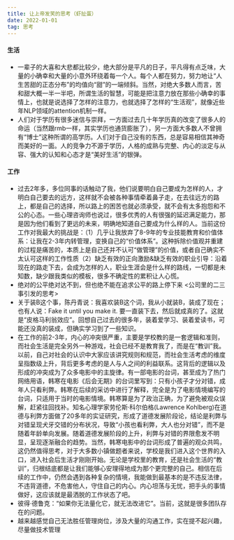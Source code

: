 ```yaml
---
title: 让上帝发笑的思考（虾扯蛋）
date: 2022-01-01
tag: 思考
---
```

#### 生活
- 一辈子的大喜和大悲都比较少，绝大部分是平凡的日子，平凡得有点乏味，大量的小确幸和大量的小意外环绕着每一个人。每个人都在努力，努力地让“人生苦甜的正态分布”的均值向“甜”的一端倾斜。当然，对绝大多数人而言，苦和甜大概一半一半吧，所谓生活的智慧，可能是把注意力放在那些小确幸的事情上，也就是说选择了怎样的注意力，也就选择了怎样的“生活观”，就像近些年NLP领域的attention机制一样。
- 人们对于学历有很多迷信与崇拜，一方面过去几十年学历真的改变了很多人的命运（当然跟rmb一样，其实学历也通货膨胀了），另一方面大多数人不曾拥有“博士”这种所谓的高学历。人们对于自己没有的东西，总是容易相信其神奇而美好的一面。人的竞争力不源于学历，人格的成熟与完整、内心的淡定与从容、强大的认知和心态才是“美好生活”的银弹。
#### 工作
- 过去2年多，多位同事的话触动了我，他们说要明白自己要成为怎样的人，才明白自己要去的远方，这样就不会被各种事情牵着鼻子走，在去往远方的路上，都是自己的选择，所以路上的困苦也就必须承受，就不会有太多抱怨和不公的心态。一些心理咨询师也说过，很多优秀的人有很强的延迟满足能力，那是因为他们看到了更远的未来，明确地知道自己要成为什么样的人。当前这份工作对我最大的挑战是：（1）几乎让我放弃了8-9年的专业技能教育和价值体系：让我在2-3年内转管理，变换自己的“价值体系”。这种拆除价值观并重建的过程是痛苦的，本质上是自己还并不认可“做管理”的价值，或者自己确实不太认可这样的工作性质（2）缺乏有效的正向激励&缺乏有效的职业引导：沿着现在的路走下去，会成为怎样的人，职业生涯会是什么样的路线，一切都是未知数，缺少跟我类似的模板，很多不确定性的累积让人心慌。
- 绝对的公平绝对达不到，但也绝不能在追求公平的路上停下来 <公司里的二三事引发的思考>
- 关于装B这个事，陈丹青说：我喜欢装B这个词，我从小就装B，装成了现在；也有人说：Fake it until you make it. 要一直装下去，然后就成真的了。这就是“皮格马利翁效应”。回想自己过去的很多年，装着爱学习、装着爱读书，可能还没真的装成，但确实学习到了一些知识。
- 在工作的前2-3年，内心的冲突很严重，主要是学校教的是一套逻辑和准则，而社会生活是完全另外一种游戏，社会已经不是教育我了，而是在“教训”我。以前，自己对社会的认识中大家应该讲究规则和规范，而社会生活考虑的维度呈指数级上升，背后更多考虑的是人与人之间的利益联系。这背后的逻辑以及形成的冲突成为了众多电影中的主旋律。有一部电影的台词，甚至成为了热门网络用语，韩寒在电影《后会无期》的台词里写到：只有小孩子才分对错，成年人只看利弊。韩寒在后续的采访中进行了解释，完全是为了电影情境编写的台词，只适用于当时的电影情境。韩寒算是为了政治正确，为了避免被观众误解，赶紧往回找补。知名心理学家劳伦斯·科尔伯格(Lawrence Kohlberg)在道德与利弊方面做了20多年的实证研究，形成了道德发展阶段论，结论是利弊与对错呈现犬牙交错的分布状况，导致“小孩也看利弊，大人也分对错”，而不是随着年龄单向发展。随着道德发展阶段的上升，利弊与对错的界限愈发不明显，呈现逐渐融合的趋势。当然，韩寒电影中的台词形成了普遍的观众共鸣，这仍然值得思考，对于大多数小镇做题者来说，学校是我们进入这个世界的入口，进入社会后生活才刚刚开始。无论是学校里的教育，还是社会生活的“教训”，归根结底都是让我们能够心安理得地成为那个更完整的自己。相信在后续的工作中，仍然会遇到各种复杂的情境，我能做到最基本的是不违反法律，不违背道德，不危害他人，守住自己的内心。内心坦荡与无忧，把手头的事情做好，这应该就是最洒脱的工作状态了吧。
- 彼得·德鲁克：“如果你无法量化它，就无法改进它”。当前，这就是很多团队存在的问题。
- 越来越感觉自己无法胜任管理岗位，涉及大量的沟通工作，实在提不起兴趣，尽量做技术管理